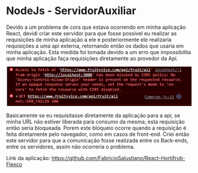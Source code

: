 # NodeJs - ServidorAuxiliar
Devido a um problema de cors que estava ocorrendo em minha aplicação React, devidi criar este servidor para que fosse possivel eu realizar as requisições de minha aplicação a ele e posteriormente ele realizaria requisições a uma api externa, retornando então os dados que usaria em minha aplicação. 
Esta medida foi tomada devido a um erro que impossibilita que minha aplicação faça requisições diretamente ao provedor da Api.

![alt text](./imgReadme/corsErro.png)

Basicamente se eu requisitasse diretamente da aplicação para a api, se minha URL não estiver liberada para consumo da mesma, esta requisição então seria bloqueada. Porem este bloqueio ocorre quando a requisição é feita diretamente pelo navegador, como em casos de front-end. Criei então este servidor para que a comunicação fosse realizada entre os Back-ends, entre os servidores, assim não ocorreria o problema.


Link da aplicação: <https://github.com/FabricioSalustiano/React-Hortifruti-Flexco>
